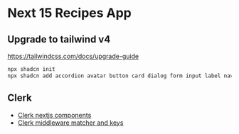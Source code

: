 # Next 15 Recipes App

## Upgrade to tailwind v4

https://tailwindcss.com/docs/upgrade-guide

```zsh
npx shadcn init
npx shadcn add accordion avatar button card dialog form input label navigation-menu popover progress select separator sheet sidebar skeleton switch table tabs textarea toggle tooltip
```

## Clerk

- [Clerk nextjs components](https://clerk.com/docs/components/overview)
- [Clerk middleware matcher and keys](https://dashboard.clerk.com/apps/app_2ueEwhv5zX5y7myoENR2cSVorRn/instances/ins_2ueEwj3wIv09EZJTN62YWJ1WUA0)
